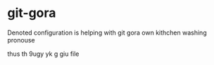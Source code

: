 # git-gora
Denoted configuration is helping with git gora own kithchen washing pronouse

thus th
9ugy yk g giu file

